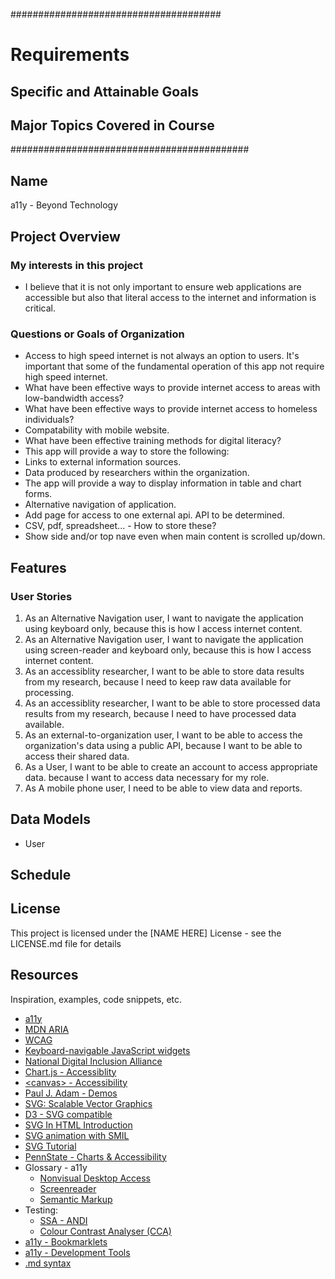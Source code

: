######################################
# Requirements
## Specific and Attainable Goals
## Major Topics Covered in Course
###########################################


## Name
a11y - Beyond Technology


## Project Overview

### My interests in this project
* I believe that it is not only important to ensure web applications are accessible but also that literal access to the internet and information is critical.
### Questions or Goals of Organization
* Access to high speed internet is not always an option to users. It's important that some of the fundamental operation of this app not require high speed internet.
* What have been effective ways to provide internet access to areas with low-bandwidth access?
* What have been effective ways to provide internet access to homeless individuals?
* Compatability with mobile website.
* What have been effective training methods for digital literacy?
* This app will provide a way to store the following:
 * Links to external information sources.
 * Data produced by researchers within the organization.
* The app will provide a way to display information in table and chart forms.
* Alternative navigation of application.
* Add page for access to one external api. API to be determined.
* CSV, pdf, spreadsheet... - How to store these?
* Show side and/or top nave even when main content is scrolled up/down.


## Features
### User Stories
1. As an Alternative Navigation user, I want to navigate the application using keyboard only, because this is how I access internet content.
2. As an Alternative Navigation user, I want to navigate the application using screen-reader and keyboard only, because this is how I access internet content.
3. As an accessiblity researcher, I want to be able to store data results from my research, because I need to keep raw data available for processing.
4. As an accessiblity researcher, I want to be able to store processed data results from my research, because I need to have processed data available.
5. As an external-to-organization user, I want to be able to access the organization's data using a public API, because I want to be able to access their shared data.
6. As a User, I want to be able to create an account to access appropriate data. because I want to access data necessary for my role.
7. As A mobile phone user, I need to be able to view data and reports.


## Data Models
* User

## Schedule






## License

This project is licensed under the [NAME HERE] License - see the LICENSE.md file for details

## Resources

Inspiration, examples, code snippets, etc.
* [a11y](https://www.a11yproject.com/)
* [MDN ARIA](https://developer.mozilla.org/en-US/docs/Web/Accessibility/ARIA)
* [WCAG](https://www.w3.org/WAI/standards-guidelines/wcag/)
* [Keyboard-navigable JavaScript widgets](https://developer.mozilla.org/en-US/docs/Web/Accessibility/Keyboard-navigable_JavaScript_widgets)
* [National Digital Inclusion Alliance](https://www.digitalinclusion.org/definitions/)
* [Chart.js - Accessiblity](https://www.chartjs.org/docs/latest/general/accessibility.html)
* [\<canvas\> - Accessibility](https://pauljadam.com/demos/canvas.html)
* [Paul J. Adam - Demos](https://pauljadam.com/demos/)
* [SVG: Scalable Vector Graphics](https://developer.mozilla.org/en-US/docs/Web/SVG)
* [D3 - SVG compatible](https://d3js.org/)
* [SVG In HTML Introduction](https://developer.mozilla.org/en-US/docs/Web/SVG/Tutorial/SVG_In_HTML_Introduction)
* [SVG animation with SMIL](https://developer.mozilla.org/en-US/docs/Web/SVG/SVG_animation_with_SMIL)
* [SVG Tutorial](https://developer.mozilla.org/en-US/docs/Web/SVG/Tutorial)
* [PennState - Charts & Accessibility](https://accessibility.psu.edu/images/charts/)
* Glossary - a11y
  * [Nonvisual Desktop Access](https://makeitfable.com/glossary-term/nvda-nonvisual-desktop-access/)
  * [Screenreader](https://makeitfable.com/glossary-term/screen-reader/)
  * [Semantic Markup](https://makeitfable.com/glossary-term/semantic-markup/)
* Testing:
  * [SSA - ANDI](https://www.ssa.gov/accessibility/andi/help/howtouse.html)
  * [Colour Contrast Analyser (CCA)](https://www.tpgi.com/color-contrast-checker/)
* [a11y - Bookmarklets](https://www.a11yproject.com/resources/#bookmarklets)
* [a11y - Development Tools](https://www.a11yproject.com/resources/#development-tools)
* [.md syntax](https://docs.github.com/en/get-started/writing-on-github/getting-started-with-writing-and-formatting-on-github/basic-writing-and-formatting-syntax)


